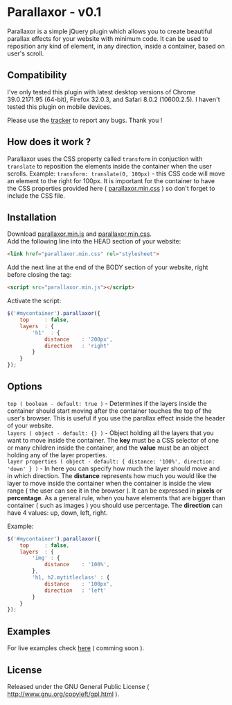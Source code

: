 Parallaxor - v0.1
=============

Parallaxor is a simple jQuery plugin which allows you to create beautiful parallax effects for your website with minimum code. It can be used to reposition any kind of element, in any direction, inside a container, based on user's scroll.  

Compatibility
-------------

I've only tested this plugin with latest desktop versions of Chrome 39.0.2171.95 (64-bit), Firefox 32.0.3, and Safari 8.0.2 (10600.2.5). I haven't tested this plugin on mobile devices.  
  
Please use the [tracker](https://github.com/alexandrubau/parallaxor/issues) to report any bugs. Thank you !

How does it work ?
-------------
Parallaxor uses the CSS property called `transform` in conjuction with `translate` to reposition the elements inside the container when the user scrolls. Example: `transform: translate(0, 100px)` - this CSS code will move an element to the right for 100px. It is important for the container to have the CSS properties provided here ( [parallaxor.min.css](https://raw.githubusercontent.com/alexandrubau/parallaxor/master/jquery.parallaxor.min.css) ) so don't forget to include the CSS file.

Installation
-------------
Download [parallaxor.min.js](https://raw.githubusercontent.com/alexandrubau/parallaxor/master/jquery.parallaxor.min.js) and [parallaxor.min.css](https://raw.githubusercontent.com/alexandrubau/parallaxor/master/jquery.parallaxor.min.css).  
Add the following line into the HEAD section of your website:  
```html
<link href="parallaxor.min.css" rel="stylesheet">
```
Add the next line at the end of the BODY section of your website, right before closing the tag:  
```html
<script src="parallaxor.min.js"></script>
```
Activate the script: 
```javascript
$('#mycontainer').parallaxor({
    top     : false,
    layers  : {
        'h1'  : {
            distance    : '200px',
            direction   : 'right'
        }
    }
});
```

Options
-------------
`top ( boolean - default: true )` - Determines if the layers inside the container should start moving after the container touches the top of the user's browser. This is useful if you use the parallax effect inside the header of your website.  
`layers ( object - default: {} )` - Object holding all the layers that you want to move inside the container. The **key** must be a CSS selector of one or many children inside the container, and the **value** must be an object holding any of the layer properties.  
`layer properties ( object - default: { distance: '100%', direction: 'down' } )` - In here you can specify how much the layer should move and in which direction. The **distance** represents how much you would like the layer to move inside the container when the container is inside the view range ( the user can see it in the browser ). It can be expressed in **pixels** or **percentage**. As a general rule, when you have elements that are bigger than container ( such as images ) you should use percentage. The **direction** can have 4 values: up, down, left, right.
  
Example:  
```javascript
$('#mycontainer').parallaxor({
    top     : false,
    layers  : {
        'img' : {
            distance    : '100%',
        },
        'h1, h2.mytitleclass' : {
            distance    : '100px',
            direction   : 'left'
        }
    }
});
```

Examples
-------------
For live examples check [here](http://www.commingsoon.com) ( comming soon ).

License
-------------
Released under the GNU General Public License ( http://www.gnu.org/copyleft/gpl.html ).

